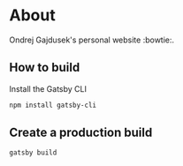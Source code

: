 # About

Ondrej Gajdusek's personal website :bowtie:.

## How to build

Install the Gatsby CLI

```sh
npm install gatsby-cli
```

## Create a production build

```sh
gatsby build
```
